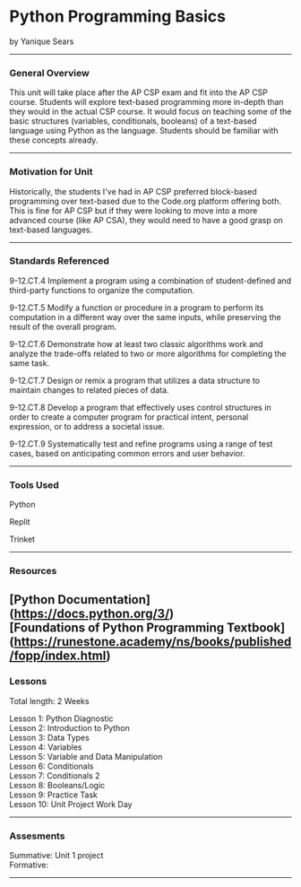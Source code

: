 # Python Programming Basics
by Yanique Sears

-----

### General Overview
This unit will take place after the AP CSP exam and fit into the AP CSP course. Students will explore text-based programming more in-depth than they would in the actual CSP course. It would focus on teaching some of the basic structures (variables, conditionals, booleans) of a text-based language using Python as the language. Students should be familiar with these concepts already.

---

### Motivation for Unit
Historically, the students I've had in AP CSP preferred block-based programming over text-based due to the Code.org platform offering both. This is fine for AP CSP but if they were looking to move into a more advanced course (like AP CSA), they would need to have a good grasp on text-based languages.

---

### Standards Referenced
9-12.CT.4 Implement a program using a combination of student-defined and third-party functions to organize the computation.

9-12.CT.5 Modify a function or procedure in a program to perform its computation in a different way over the same inputs, while preserving the result of the overall program.

9-12.CT.6 Demonstrate how at least two classic algorithms work and analyze the trade-offs related to two or more algorithms for completing the same task.

9-12.CT.7 Design or remix a program that utilizes a data structure to maintain changes to related pieces of data.

9-12.CT.8 Develop a program that effectively uses control structures in order to create a computer program for practical intent, personal expression, or to address a societal issue.

9-12.CT.9 Systematically test and refine programs using a range of test cases, based on anticipating common errors and user behavior.

---

### Tools Used
Python

Replit

Trinket

---

### Resources
[Python Documentation] (https://docs.python.org/3/) <br/>
[Foundations of Python Programming Textbook] (https://runestone.academy/ns/books/published/fopp/index.html)
---

### Lessons
Total length: 2 Weeks

Lesson 1: Python Diagnostic <br/>
Lesson 2: Introduction to Python <br/>
Lesson 3: Data Types <br/>
Lesson 4: Variables <br/> 
Lesson 5: Variable and Data Manipulation <br/>
Lesson 6: Conditionals <br/>
Lesson 7: Conditionals 2 <br/>
Lesson 8: Booleans/Logic <br/>
Lesson 9: Practice Task <br/>
Lesson 10: Unit Project Work Day

---

### Assesments
Summative: Unit 1 project <br/>
Formative: 

---
